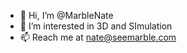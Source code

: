- 👋 Hi, I’m @MarbleNate
- 👀 I’m interested in 3D and SImulation
- 📫 Reach me at nate@seemarble.com

<!---
MarbleNate/MarbleNate is a ✨ special ✨ repository because its `README.md` (this file) appears on your GitHub profile.
You can click the Preview link to take a look at your changes.
--->
